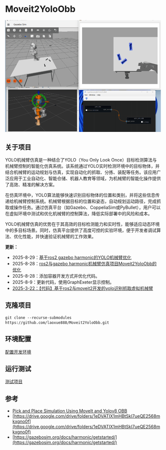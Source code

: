 
# Moveit2YoloObb

![](./images/test1.gif)

## 关于项目

YOLO机械臂仿真是一种结合了YOLO（You Only Look Once）目标检测算法与机械臂控制的智能化仿真系统。该系统通过YOLO实时检测环境中的目标物体，并结合机械臂的运动规划与仿真，实现自动化的抓取、分拣、装配等任务。该应用广泛应用于工业自动化、智能仓储、机器人教育等领域，为机械臂的智能化操作提供了高效、精准的解决方案。

在仿真环境中，YOLO算法能够快速识别目标物体的位置和类别，并将这些信息传递给机械臂控制系统。机械臂根据目标的位置和姿态，自动规划运动路径，完成抓取或操作任务。通过仿真平台（如Gazebo、CoppeliaSim或PyBullet），用户可以在虚拟环境中测试和优化机械臂的控制算法，降低实际部署中的风险和成本。

YOLO机械臂仿真的优势在于其高效的目标检测能力和实时性，能够适应动态环境中的多目标场景。同时，仿真平台提供了高度可控的实验环境，便于开发者调试算法、优化性能，并快速验证机械臂的工作效果。

**更新：**

- 2025-8-29：[基于ros2 gazebo harmonic的YOLO机械臂优化](https://www.bilibili.com/video/BV1ufh9zhEFN/?vd_source=3bf4271e80f39cfee030114782480463)
- 2025-8-28：[ros2与gazebo harmonic机械臂仿真项目Moveit2YoloObb的优化](https://blog.csdn.net/laoxue123456/article/details/150963221?spm=1011.2415.3001.5331)
- 2025-8-28：添加容器开发方式并优化代码。
- 2025-8-9：更新代码，使用GraphExeter显示控制。
- [2025-3-22：【代码】基于ros2与moveit2开发的yolo识别抓取虚拟机械臂](https://www.bilibili.com/video/BV1KqXWYHE6k/?vd_source=3bf4271e80f39cfee030114782480463)

## 克隆项目

```shell
git clone --recurse-submodules https://github.com/laoxue888/Moveit2YoloObb.git
```

## 环境配置

[配置开发环境](docs/userguide/1.installation/5.installation.md)



## 运行测试

[测试项目](docs/userguide/2.run_test/2.run_test.md)


## 参考

- [Pick and Place Simulation Using MoveIt and Yolov8 OBB](https://www.youtube.com/watch?v=ypr3RtJzgKI)
- [https://drive.google.com/drive/folders/1eDVATIX1mHBtSkI7ueQE2568mkxgno0f](https://drive.google.com/drive/folders/1eDVATIX1mHBtSkI7ueQE2568mkxgno0f)
- [https://gazebosim.org/docs/harmonic/getstarted/](https://gazebosim.org/docs/harmonic/getstarted/)